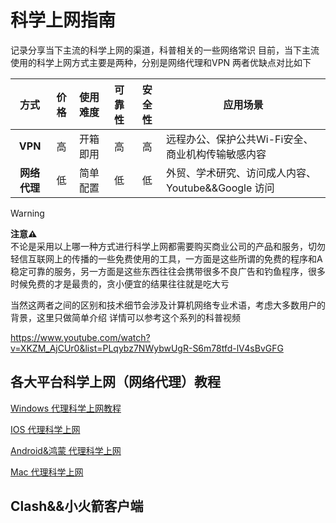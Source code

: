 # 科学上网指南
记录分享当下主流的科学上网的渠道，科普相关的一些网络常识
目前，当下主流使用的科学上网方式主要是两种，分别是网络代理和VPN
两者优缺点对比如下

| 方式       | 价格 | 使用难度 | 可靠性 | 安全性 | 应用场景 |
|:-----------:|:----:|:--------:|:----:|:----:|----------|
| **VPN**   | 高   | 开箱即用 | 高   | 高   | 远程办公、保护公共Wi-Fi安全、商业机构传输敏感内容 |
| **网络代理** | 低 | 简单配置 | 低   | 低   | 外贸、学术研究、访问成人内容、Youtube&&Google 访问  |

>[!WARNING]
> **注意⚠️**  
>不论是采用以上哪一种方式进行科学上网都需要购买商业公司的产品和服务，切勿轻信互联网上的传播的一些免费使用的工具，一方面是这些所谓的免费的程序和A稳定可靠的服务，另一方面是这些东西往往会携带很多不良广告和钓鱼程序，很多时候免费的才是最贵的，贪小便宜的结果往往就是吃大亏












当然这两者之间的区别和技术细节会涉及计算机网络专业术语，考虑大多数用户的背景，这里只做简单介绍
详情可以参考这个系列的科普视频

https://www.youtube.com/watch?v=XKZM_AjCUr0&list=PLqybz7NWybwUgR-S6m78tfd-lV4sBvGFG
 
## 各大平台科学上网（网络代理）教程
[Windows 代理科学上网教程](https://github.com/Angelagoodboy/kexueshangwang/blob/main/Windows%20%E7%A7%91%E5%AD%A6%E4%B8%8A%E7%BD%91%E6%95%99%E7%A8%8B.md)

[IOS 代理科学上网]()

[Android&鸿蒙 代理科学上网]()


[Mac 代理科学上网]()



## Clash&&小火箭客户端
